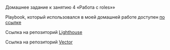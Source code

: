 Домашнее задание к занятию 4 «Работа с roles»»


Playbook, который использовался в моей домашней работе доступен [по ссылке](https://github.com/Seleznev-Ivan/devops-netology-ansible/tree/main/08-ansible-04-role/playbook)

Ссылка на репозиторий [Lighthouse](https://github.com/Seleznev-Ivan/lighthouse-role)

Ссылка на репозиторий [Vector](https://github.com/Seleznev-Ivan/vector-role)

